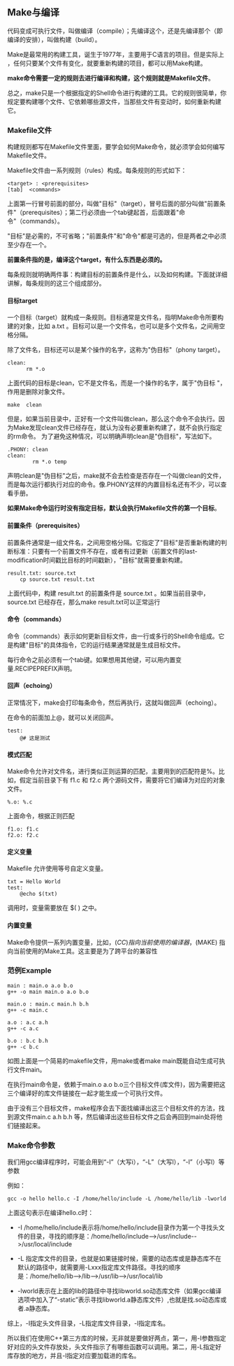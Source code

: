 ## Make与编译
代码变成可执行文件，叫做编译（compile）；先编译这个，还是先编译那个（即编译的安排），叫做构建（build）。

Make是最常用的构建工具，诞生于1977年，主要用于C语言的项目。但是实际上 ，任何只要某个文件有变化，就要重新构建的项目，都可以用Make构建。

**make命令需要一定的规则去进行编译和构建，这个规则就是Makefile文件**。

总之，make只是一个根据指定的Shell命令进行构建的工具。它的规则很简单，你规定要构建哪个文件、它依赖哪些源文件，当那些文件有变动时，如何重新构建它。

### Makefile文件
构建规则都写在Makefile文件里面，要学会如何Make命令，就必须学会如何编写Makefile文件。

Makefile文件由一系列规则（rules）构成。每条规则的形式如下：

```
<target> : <prerequisites>
[tab]  <commands>
```

上面第一行冒号前面的部分，叫做"目标"（target），冒号后面的部分叫做"前置条件"（prerequisites）；第二行必须由一个tab键起首，后面跟着"命令"（commands）。

"目标"是必需的，不可省略；"前置条件"和"命令"都是可选的，但是两者之中必须至少存在一个。

**前置条件指的是，编译这个target，有什么东西是必须的。**

每条规则就明确两件事：构建目标的前置条件是什么，以及如何构建。下面就详细讲解，每条规则的这三个组成部分。

#### 目标target
一个目标（target）就构成一条规则。目标通常是文件名，指明Make命令所要构建的对象，比如 a.txt 。目标可以是一个文件名，也可以是多个文件名，之间用空格分隔。

除了文件名，目标还可以是某个操作的名字，这称为"伪目标"（phony target）。

```
clean:
      rm *.o
```

上面代码的目标是clean，它不是文件名，而是一个操作的名字，属于"伪目标 "，作用是删除对象文件。

```
make  clean
```

但是，如果当前目录中，正好有一个文件叫做clean，那么这个命令不会执行。因为Make发现clean文件已经存在，就认为没有必要重新构建了，就不会执行指定的rm命令。
为了避免这种情况，可以明确声明clean是"伪目标"，写法如下。

```
.PHONY: clean
clean:
        rm *.o temp
```

声明clean是"伪目标"之后，make就不会去检查是否存在一个叫做clean的文件，而是每次运行都执行对应的命令。像.PHONY这样的内置目标名还有不少，可以查看手册。

**如果Make命令运行时没有指定目标，默认会执行Makefile文件的第一个目标**。

#### 前置条件（prerequisites）
前置条件通常是一组文件名，之间用空格分隔。它指定了"目标"是否重新构建的判断标准：只要有一个前置文件不存在，或者有过更新（前置文件的last-modification时间戳比目标的时间戳新），"目标"就需要重新构建。

```
result.txt: source.txt
    cp source.txt result.txt
```

上面代码中，构建 result.txt 的前置条件是 source.txt 。如果当前目录中，source.txt 已经存在，那么make result.txt可以正常运行

#### 命令（commands）
命令（commands）表示如何更新目标文件，由一行或多行的Shell命令组成。它是构建"目标"的具体指令，它的运行结果通常就是生成目标文件。

每行命令之前必须有一个tab键。如果想用其他键，可以用内置变量.RECIPEPREFIX声明。


#### 回声（echoing）
正常情况下，make会打印每条命令，然后再执行，这就叫做回声（echoing）。

在命令的前面加上@，就可以关闭回声。

```
test:
    @# 这是测试
```

#### 模式匹配
Make命令允许对文件名，进行类似正则运算的匹配，主要用到的匹配符是%。比如，假定当前目录下有 f1.c 和 f2.c 两个源码文件，需要将它们编译为对应的对象文件。

```
%.o: %.c
```

上面命令，根据正则匹配

```
f1.o: f1.c
f2.o: f2.c
```

#### 定义变量
Makefile 允许使用等号自定义变量。

```
txt = Hello World
test:
    @echo $(txt)
```

调用时，变量需要放在 $( ) 之中。

#### 内置变量
Make命令提供一系列内置变量，比如，$(CC) 指向当前使用的编译器，$(MAKE) 指向当前使用的Make工具。这主要是为了跨平台的兼容性


### 范例Example

```
main : main.o a.o b.o
g++ -o main main.o a.o b.o

main.o : main.c main.h b.h
g++ -c main.c

a.o : a.c a.h
g++ -c a.c

b.o : b.c b.h
g++ -c b.c

```

如图上面是一个简易的makefile文件，用make或者make main既能自动生成可执行文件main。

在执行main命令是，依赖于main.o a.o b.o三个目标文件(库文件)，因为需要把这三个编译好的库文件链接在一起才能生成一个可执行文件。

由于没有三个目标文件，make程序会去下面找编译出这三个目标文件的方法，找到源文件main.c a.h b.h 等，然后编译出这些目标文件之后会再回到main处将他们链接起来。

### Make命令参数
我们用gcc编译程序时，可能会用到“-I”（大写i），“-L”（大写l），“-l”（小写l）等参数

例如：

```
gcc -o hello hello.c -I /home/hello/include -L /home/hello/lib -lworld
```

上面这句表示在编译hello.c时：

 - -I /home/hello/include表示将/home/hello/include目录作为第一个寻找头文件的目录，寻找的顺序是：/home/hello/include-->/usr/include-->/usr/local/include

 - -L 指定库文件的目录，也就是如果链接时候，需要的动态库或是静态库不在默认的路径中，就需要用-Lxxx指定库文件路径。寻找的顺序是：/home/hello/lib-->/lib-->/usr/lib-->/usr/local/lib

 - -lworld表示在上面的lib的路径中寻找libworld.so动态库文件（如果gcc编译选项中加入了“-static”表示寻找libworld.a静态库文件）,也就是找.so动态库或者.a静态库。

 综上，-I指定头文件目录，-L指定库文件目录，-l指定库名。


所以我们在使用C++第三方库的时候，无非就是要做好两点，第一，用-I参数指定好对应的头文件存放处，头文件指示了有哪些函数可以调用。第二，用-L指定好库存放的地方，并且-l指定对应要加载进的库名。
